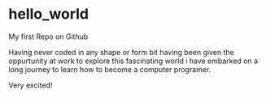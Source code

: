 # hello_world
My first Repo on Github

Having never coded in any shape or form bit having been given the oppurtunity at work to explore this fascinating world i have embarked on a long journey to learn how to become a computer programer.

Very excited!
